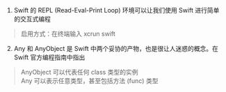 1. Swift 的 REPL (Read-Eval-Print Loop) 环境可以让我们使用 Swift 进行简单的交互式编程   
   
>启用方式：在终端输入 xcrun swift

2. Any 和 AnyObject 是 Swift 中两个妥协的产物，也是很让人迷惑的概念。在 Swift 官方编程指南中指出   

>AnyObject 可以代表任何 class 类型的实例   
>Any 可以表示任意类型，甚至包括方法 (func) 类型


